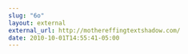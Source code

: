 ```yaml
---
slug: "6o"
layout: external
external_url: http://mothereffingtextshadow.com/
date: 2010-10-01T14:55:41-05:00
---
```

